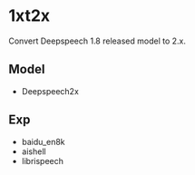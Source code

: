 # 1xt2x

Convert Deepspeech 1.8 released model to 2.x.

## Model
* Deepspeech2x

## Exp
* baidu_en8k
* aishell
* librispeech
